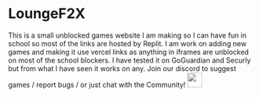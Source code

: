 # LoungeF2X
This is a small unblocked games website I am making so I can have fun in school so most of the links are hosted by Replit. I am work on adding new games and making it use vercel links as anything in iframes are unblocked on most of the school blockers. I have tested it on GoGuardian and Securly but from what I have seen it works on any. Join our discord to suggest games / report bugs / or just chat with the Community!
<a href="https://discord.gg/my365aVAsD"><img height="30px" src="https://img.shields.io/badge/Discord-7289DA?style=for-the-badge&logo=discord&logoColor=white"><img></a>

